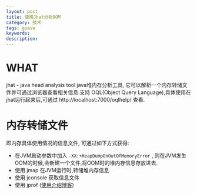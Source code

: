 ```yaml
---
layout: post
title: 使用Jhat分析OOM
category: 技术
tags: guava
keywords:
description:
---
```



# WHAT
jhat - java head analysis tool java堆内存分析工具, 它可以解析一个内存转储文件并可通过浏览器查看相关信息.支持 OQL(Object Query Language),具体使用在jhat运行起来后,可通过  http://localhost:7000/oqlhelp/ 查看.

# 内存转储文件
即内存具体使用情况的信息文件, 可通过如下方式获得:

* 在JVM启动参数中加入 `-XX:+HeapDumpOnOutOfMemoryError` , 则在JVM发生OOM的时候,会新建一个文件,将OOM时的堆内存信息存放进去.
* 使用 jmap 在JVM运行时,转储堆内存信息
* 使用 jconsole 获取信息文件
* 使用 jprof ([使用介绍博客](http://www.cnblogs.com/linhaohong/archive/2012/07/12/2588657.html))
